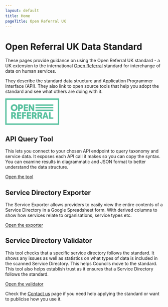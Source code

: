 ```yaml
---
layout: default
title: Home
pageTitle: Open Referral UK
---
```


# Open Referral UK Data Standard
<div class="row"><div class="col">
<p>These pages provide guidance on using the Open Referral UK standard - a UK extension to the international <a href="https://openreferral.org/">Open Referral</a> standard for interchange of data on human services.</p>

<p>They describe the standard data structure and Application Programmer Interface (API). They also link to open source tools that help you adopt the standard and see what others are doing with it.</p>
</div><div class="col-auto d-flex align-items-center" style="min-width: 190px">  

<a href="https://www.OpenReferral.org" class="mt-0 mb-0" target="_blank"><img class="img-fluid mb-0 mt-0" style="height: 6em;" src="https://raw.githubusercontent.com/OpenReferralUK/human-services/gh-pages/assets/images/OpenReferral_Logo_Green.png"></a>
  
</div></div>
<div class="row mb-5 mt-3">
<div class="col d-flex flex-column">
<h2>API Query Tool</h2>
<p>This lets you connect to your chosen API endpoint to query taxonomy and service data. It exposes each API call it makes so you can copy the syntax. You can examine results in diagrammatic and JSON format to better understand the data structure.</p>
<a href="https://tools.openreferraluk.org/ApiQuery/" target="_blank" class="btn btn-outline-dark mt-auto">Open the tool</a>
</div>
<div class="col d-flex flex-column">
<h2>Service Directory Exporter</h2>
<p>The Service Exporter allows providers to easily view the entire contents of a Service Directory in a Google Spreadsheet form. With derived columns to show how services relate to organisations, service types etc.</p>
<a href="https://exporter.openreferraluk.org/" target="_blank" class="btn btn-outline-dark mt-auto">Open the exporter</a>
</div>
<div class="col d-flex flex-column">
<h2>Service Directory Validator</h2>
<p>This tool checks that a specific service directory follows the standard. It shows any issues as well as statistics on what types of data is included in the scanned Service Directory. This helps Councils move to the standard. This tool also helps establish trust as it ensures that a Service Directory follows the standard.</p>
<a href="https://validator.openreferraluk.org/" target="_blank" class="btn btn-outline-dark mt-auto">Open the validator</a>
</div>   
</div> 

Check the [Contact us](https://openreferraluk.org/contact-us) page if you need help applying the standard or want to publicise how you use it.

